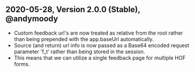 ## 2020-05-28, Version 2.0.0 (Stable), @andymoody
* Custom feedback url's are now treated as relative from the root
  rather than being prepended with the app.baseUrl automatically.
* Source (and return) url info is now passed as a Base64 encoded request parameter 'f_t' rather than being stored in
  the session. 
* This means that we can utilize a single feedback page for multiple HOF forms.

